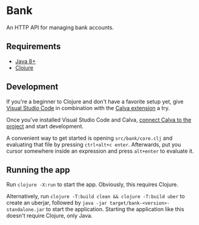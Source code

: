 # Bank

An HTTP API for managing bank accounts.

## Requirements

* [Java 8+](https://adoptium.net/)
* [Clojure](https://clojure.org/)

## Development

If you're a beginner to Clojure and don't have a favorite setup yet, give [Visual Studio Code](https://code.visualstudio.com/) in combination with the [Calva extension](https://calva.io/) a try.

Once you've installed Visual Studio Code and Calva, [connect Calva to the project](https://calva.io/connect/) and start development.

A convenient way to get started is opening `src/bank/core.clj` and evaluating that file by pressing `ctrl+alt+c enter`.
Afterwards, put you cursor somewhere inside an expression and press `alt+enter` to evaluate it.

## Running the app

Run `clojure -X:run` to start the app.
Obviously, this requires Clojure.

Alternatively, run `clojure -T:build clean && clojure -T:build uber` to create an uberjar, followed by `java -jar target/bank-<version>-standalone.jar` to start the application.
Starting the application like this doesn't require Clojure, only Java.
